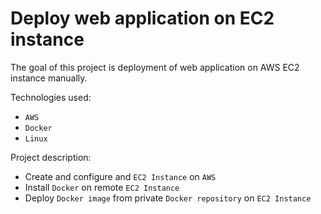 # Deploy web application on EC2 instance

The goal of this project is deployment of web application on AWS EC2 instance manually.

Technologies used: 
- `AWS`
- `Docker`
- `Linux`
 
Project description:
- Create and configure and `EC2 Instance` on `AWS`
- Install `Docker` on remote `EC2 Instance`
- Deploy `Docker image` from private `Docker repository` on `EC2 Instance`
